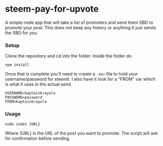 # steem-pay-for-upvote
A simple node app that will take a list of promoters and send them SBD to promote your post.  This does not keep any history or anything it just sends the SBD for you.

### Setup
Clone the repository and cd into the folder.  Inside the folder do
```
npm install
```

Once that is complete you'll need to create a `.env` file to hold your username/password for steemit.  I also have it look for a "FROM" var which is what it uses in the actual send.

```
USERNAME=kaptainkrayola
PASSWORD=password
FROM=kaptainkrayola
```


### Usage
```
node index {URL}
```
Where {URL} is the URL of the post you want to promote.  The script will ask for confirmation before sending.